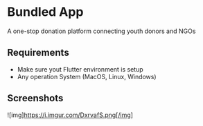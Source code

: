 # Bundled App

A one-stop donation platform connecting youth donors and NGOs

## Requirements

- Make sure yout Flutter environment is setup
- Any operation System (MacOS, Linux, Windows)

## Screenshots
![img]https://i.imgur.com/DxrvafS.png[/img]
